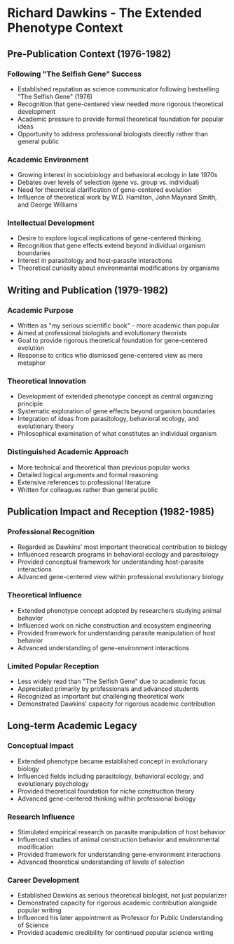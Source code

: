 # Richard Dawkins - The Extended Phenotype Context

## Pre-Publication Context (1976-1982)

### Following "The Selfish Gene" Success
- Established reputation as science communicator following bestselling "The Selfish Gene" (1976)
- Recognition that gene-centered view needed more rigorous theoretical development
- Academic pressure to provide formal theoretical foundation for popular ideas
- Opportunity to address professional biologists directly rather than general public

### Academic Environment
- Growing interest in sociobiology and behavioral ecology in late 1970s
- Debates over levels of selection (gene vs. group vs. individual)
- Need for theoretical clarification of gene-centered evolution
- Influence of theoretical work by W.D. Hamilton, John Maynard Smith, and George Williams

### Intellectual Development
- Desire to explore logical implications of gene-centered thinking
- Recognition that gene effects extend beyond individual organism boundaries
- Interest in parasitology and host-parasite interactions
- Theoretical curiosity about environmental modifications by organisms

## Writing and Publication (1979-1982)

### Academic Purpose
- Written as "my serious scientific book" - more academic than popular
- Aimed at professional biologists and evolutionary theorists
- Goal to provide rigorous theoretical foundation for gene-centered evolution
- Response to critics who dismissed gene-centered view as mere metaphor

### Theoretical Innovation
- Development of extended phenotype concept as central organizing principle
- Systematic exploration of gene effects beyond organism boundaries
- Integration of ideas from parasitology, behavioral ecology, and evolutionary theory
- Philosophical examination of what constitutes an individual organism

### Distinguished Academic Approach
- More technical and theoretical than previous popular works
- Detailed logical arguments and formal reasoning
- Extensive references to professional literature
- Written for colleagues rather than general public

## Publication Impact and Reception (1982-1985)

### Professional Recognition
- Regarded as Dawkins' most important theoretical contribution to biology
- Influenced research programs in behavioral ecology and parasitology
- Provided conceptual framework for understanding host-parasite interactions
- Advanced gene-centered view within professional evolutionary biology

### Theoretical Influence
- Extended phenotype concept adopted by researchers studying animal behavior
- Influenced work on niche construction and ecosystem engineering
- Provided framework for understanding parasite manipulation of host behavior
- Advanced understanding of gene-environment interactions

### Limited Popular Reception
- Less widely read than "The Selfish Gene" due to academic focus
- Appreciated primarily by professionals and advanced students
- Recognized as important but challenging theoretical work
- Demonstrated Dawkins' capacity for rigorous academic contribution

## Long-term Academic Legacy

### Conceptual Impact
- Extended phenotype became established concept in evolutionary biology
- Influenced fields including parasitology, behavioral ecology, and evolutionary psychology
- Provided theoretical foundation for niche construction theory
- Advanced gene-centered thinking within professional biology

### Research Influence
- Stimulated empirical research on parasite manipulation of host behavior
- Influenced studies of animal construction behavior and environmental modification
- Provided framework for understanding gene-environment interactions
- Advanced theoretical understanding of levels of selection

### Career Development
- Established Dawkins as serious theoretical biologist, not just popularizer
- Demonstrated capacity for rigorous academic contribution alongside popular writing
- Influenced his later appointment as Professor for Public Understanding of Science
- Provided academic credibility for continued popular science writing